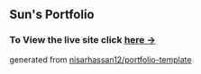 ## Sun's Portfolio

### To View the live site click [here &rarr;](https://portfolio-template.surge.sh)


generated from [nisarhassan12/portfolio-template](https://github.com/nisarhassan12/portfolio-template)
